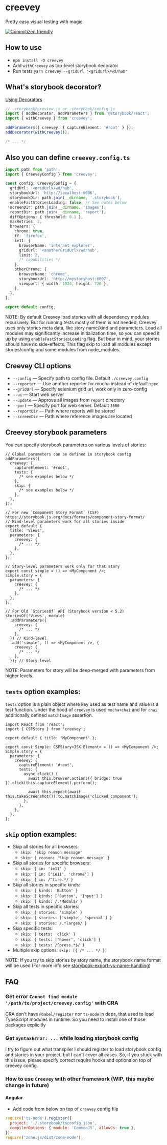# creevey

Pretty easy visual testing with magic

[![Commitizen friendly](https://img.shields.io/badge/commitizen-friendly-brightgreen.svg)](http://commitizen.github.io/cz-cli/)

## How to use

- `npm install -D creevey`
- Add `withCreevey` as top-level storybook decorator
- Run tests `yarn creevey --gridUrl "<gridUrl>/wd/hub"`

## What's storybook decorator?

[Using Decorators](https://storybook.js.org/docs/basics/writing-stories/#using-decorators)

```ts
// .storybook/preview.js or .storybook/config.js
import { addDecorator, addParameters } from '@storybook/react';
import { withCreevey } from 'creevey';

addParameters({ creevey: { captureElement: '#root' } });
addDecorator(withCreevey());

/* ... */
```

## Also you can define `creevey.config.ts`

```ts
import path from 'path';
import { CreeveyConfig } from 'creevey';

const config: CreeveyConfig = {
  gridUrl: '<gridUrl>/wd/hub',
  storybookUrl: 'http://localhost:6006',
  storybookDir: path.join(__dirname, '.storybook'),
  enableFastStoriesLoading: false, // See notes below
  screenDir: path.join(__dirname, 'images'),
  reportDir: path.join(__dirname, 'report'),
  diffOptions: { threshold: 0.1 },
  maxRetries: 2,
  browsers: {
    chrome: true,
    ff: 'firefox',
    ie11: {
      browserName: 'internet explorer',
      gridUrl: '<anotherGridUrl>/wd/hub',
      limit: 2,
      /* capabilities */
    },
    otherChrome: {
      browserName: 'chrome',
      storybookUrl: 'http://mystoryhost:6007',
      viewport: { width: 1024, height: 720 },
    },
  },
};

export default config;
```

NOTE: By default Creevey load stories with all dependency modules recursively. But for running tests mostly of them is not needed, Creevey uses only stories meta data, like story name/kind and parameters. Load all modules may significantly increase initialization time, so you can speed it up by using `enableFastStoriesLoading` flag. But bear in mind, your stories should have no side-effects. This flag skip to load all modules except stories/config and some modules from node_modules.

## Creevey CLI options

- `--config` — Specify path to config file. Default `./creevey.config`
- `--reporter` — Use another reporter for mocha instead of default `spec`
- `--gridUrl` — Specify selenium grid url, work only in zero-config
- `--ui` — Start web server
- `--update` — Approve all images from `report` directory
- `--port` — Specify port for web server. Default `3000`
- `--reportDir` — Path where reports will be stored
- `--screenDir` — Path where reference images are located

## Creevey storybook parameters

You can specify storybook parameters on various levels of stories:

```tsx
// Global parameters can be defined in storybook config
addParameters({
  creevey: {
    captureElement: '#root',
    tests: {
      /* see examples below */
    },
    skip: {
      /* see examples below */
    },
  },
});
```

```tsx
// For new `Component Story Format` (CSF) https://storybook.js.org/docs/formats/component-story-format/
// Kind-level parameters work for all stories inside
export default {
  title: 'Views',
  parameters: {
    creevey: {
      /* ... */
    },
  },
};

// Story-level parameters work only for that story
export const simple = () => <MyComponent />;
simple.story = {
  parameters: {
    creevey: {
      /* ... */
    },
  },
};
```

```tsx
// For Old `StoriesOf` API (Storybook version < 5.2)
storiesOf('Views', module)
  .addParameters({
    creevey: {
      /* ... */
    },
  }) // Kind-level
  .add('simple', () => <MyComponent />, {
    creevey: {
      /* ... */
    },
  }); // Story-level
```

NOTE: Parameters for story will be deep-merged with parameters from higher levels.

## `tests` option examples:

`tests` option is a plain object where key used as test name and value is a test function.
Under the hood of `creevey` is used `mocha+chai` and for `chai` additionally defined `matchImage` assertion.

```tsx
import React from 'react';
import { CSFStory } from 'creevey';

export default { title: 'MyComponent' };

export const Simple: CSFStory<JSX.Element> = () => <MyComponent />;
Simple.story = {
  parameters: {
    creevey: {
      captureElement: '#root',
      tests: {
        async click() {
          await this.browser.actions({ bridge: true }).click(this.captureElement).perform();

          await this.expect(await this.takeScreenshot()).to.matchImage('clicked component');
        },
      },
    },
  },
};
```

## `skip` option examples:

- Skip all stories for all browsers:
  - `skip: 'Skip reason message'`
  - `skip: { reason: 'Skip reason message' }`
- Skip all stories for specific browsers:
  - `skip: { in: 'ie11' }`
  - `skip: { in: ['ie11', 'chrome'] }`
  - `skip: { in: /^fire.*/ }`
- Skip all stories in specific kinds:
  - `skip: { kinds: 'Button' }`
  - `skip: { kinds: ['Button', 'Input'] }`
  - `skip: { kinds: /.*Modal$/ }`
- Skip all tests in specific stories:
  - `skip: { stories: 'simple' }`
  - `skip: { stories: ['simple', 'special'] }`
  - `skip: { stories: /.*large$/ }`
- Skip specific tests:
  - `skip: { tests: 'click' }`
  - `skip: { tests: ['hover', 'click'] }`
  - `skip: { tests: /^press.*$/ }`
- Multiple skip options: `skip: [{ /* ... */ }]`

NOTE: If you try to skip stories by story name, the storybook name format will be used (For more info see [storybook-export-vs-name-handling](https://storybook.js.org/docs/formats/component-story-format/#storybook-export-vs-name-handling))

## FAQ

### Get error `Cannot find module '/path/to/project/creevey.config'` with CRA

CRA don't have `@babel/register` nor `ts-node` in deps, that used to load TypeScript modules in runtime. So you need to install one of those packages explicitly

### Get `SyntaxError: ...` while loading storybook config

I try to figure out what transpiler I should register to load storybook config and stories in your project, but I can't cover all cases. So, if you stuck with this issue, please specify correct require hooks and options on top of creevey config.

### How to use `Creevey` with other framework (WIP, this maybe change in future)

#### Angular

- Add code from below on top of `creevey` config file

```js
require('ts-node').register({
  project: './.storybook/tsconfig.json',
  compilerOptions: { module: 'CommonJS', allowJs: true },
});
require('zone.js/dist/zone-node');
```
